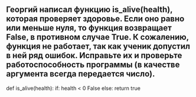 Георгий написал функцию is_alive(health), которая проверяет здоровье.
Если оно равно или меньше нуля, то функция возвращает False, в противном случае True.
К сожалению, функция не работает, так как ученик допустил в ней ряд ошибок.
Исправьте их и проверьте работоспособность программы (в качестве аргумента всегда передается число).
---------------------------------------------------------------------------------------------------
def is_alive(health):
    if:
        health < 0
        False
    else:
        return true